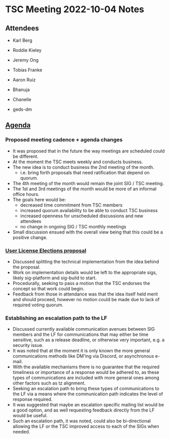 # TSC Meeting 2022-10-04 Notes

## Attendees

- Karl Berg
- Roddie Kieley
- Jeremy Ong
- Tobias Franke

- Aaron Ruiz
- Bhanuja
- Chanelle
- geds-dm

## [Agenda](https://github.com/o3de/tsc/issues/54)

### Proposed meeting cadence + agenda changes

- It was proposed that in the future the way meetings are scheduled could be different.
- At the moment the TSC meets weekly and conducts business.
- The new idea is to conduct business the 2nd meeting of the month.
  - i.e. bring forth proposals that need ratification that depend on quorum.
- The 4th meeting of the month would remain the joint SIG / TSC meeting.
- The 1st and 3rd meetings of the month would be more of an informal office hours.
- The goals here would be:
  - decreased time commitment from TSC members
  - increased quorum availability to be able to conduct TSC business
  - increased openness for unscheduled discussions and new attendees
  - no change in ongoing SIG / TSC monthly meetings
- Small discussion ensued with the overall view being that this could be a positive change.

### [User License Elections proposal](https://github.com/o3de/tsc/discussions/45)

- Discussed splitting the technical implementation from the idea behind the proposal.
- Work on implementation details would be left to the appropriate sigs, likely sig-platform and sig-build to start.
- Procedurally, seeking to pass a motion that the TSC endorses the concept so that work could begin.
- Feedback from those in attendance was that the idea itself held merit and should proceed, however no motion could be made due to lack of required voting quorum.

### Establishing an escalation path to the LF

- Discussed currently available communication avenues between SIG members and the LF for communications that may either be time sensitive, such as a release deadline, or otherwise very important, e.g. a security issue.
- It was noted that at the moment it is only known the more general communications methods like DM'ing via Discord, or asynchronous e-mail.
- With the available mechanisms there is no guarantee that the required timeliness or importance of a response would be adhered to, as these types of communications are included with more general ones among other factors such as tz alignment.
- Seeking an escalation path to bring these types of communications to the LF via a means where the communication path indicates the level of response required.
- It was suggested that maybe an escalation specific mailing list would be a good option, and as well requesting feedback directly from the LF would be useful.
- Such an escalation path, it was noted, could also be bi-directional allowing the LF or the TSC improved access to each of the SIGs when needed.

